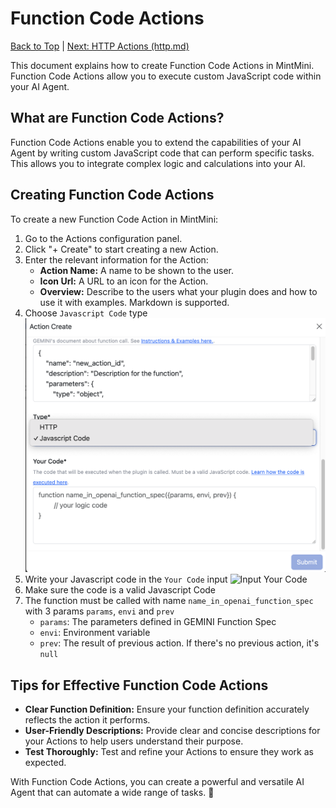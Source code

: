 
# Function Code Actions

[Back to Top](#function-code-actions) | [Next: HTTP Actions (http.md)](#http-actions-httpmd)

This document explains how to create Function Code Actions in MintMini. Function Code Actions allow you to execute custom JavaScript code within your AI Agent.

## What are Function Code Actions?

Function Code Actions enable you to extend the capabilities of your AI Agent by writing custom JavaScript code that can perform specific tasks. This allows you to integrate complex logic and calculations into your AI.

## Creating Function Code Actions

To create a new Function Code Action in MintMini:

1.  Go to the Actions configuration panel.
2.  Click "+ Create" to start creating a new Action.
3.  Enter the relevant information for the Action:
    *   **Action Name:** A name to be shown to the user.
    *   **Icon Url:** A URL to an icon for the Action.
    *   **Overview:** Describe to the users what your plugin does and how to use it with examples. Markdown is supported.
4.  Choose `Javascript Code` type
    ![Choose Javascript Code Type](../assets/choose-javascript-code.png)
5.  Write your Javascript code in the `Your Code` input
    ![Input Your Code](../assets/input-your-code.png)
6.  Make sure the code is a valid Javascript Code
7.  The function must be called with name `name_in_openai_function_spec` with 3 params `params`, `envi` and `prev`
    *   `params`: The parameters defined in GEMINI Function Spec
    *   `envi`: Environment variable
    *   `prev`: The result of previous action. If there's no previous action, it's `null`

## Tips for Effective Function Code Actions

*   **Clear Function Definition:** Ensure your function definition accurately reflects the action it performs.
*   **User-Friendly Descriptions:** Provide clear and concise descriptions for your Actions to help users understand their purpose.
*   **Test Thoroughly:** Test and refine your Actions to ensure they work as expected.

With Function Code Actions, you can create a powerful and versatile AI Agent that can automate a wide range of tasks. 🎉
